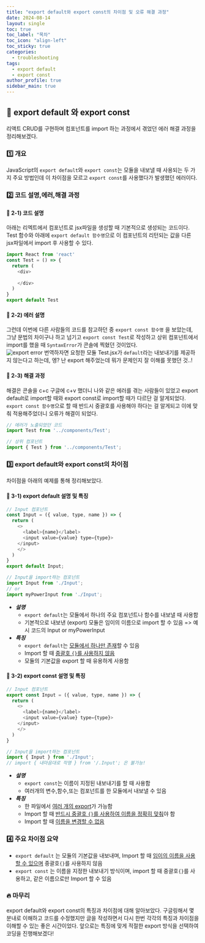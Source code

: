 ```yaml
---
title: "export default와 export const의 차이점 및 오류 해결 과정"
date: 2024-08-14
layout: single
toc: true
toc_label: "목차"
toc_icon: "align-left"
toc_sticky: true
categories:  
  - troubleshooting
tags:
  - export default
  - export const
author_profile: true
sidebar_main: true
---
```


## :ledger: export default 와 export const 
리액트 CRUD를 구현하며 컴포넌트를 import 하는 과정에서 겪었던 에러 해결 과정을 정리해보겠다.

### :one: 개요
JavaScript의 `export default`와 `export const`는 모듈을 내보낼 때 사용되는 두 가지 주요 방법인데 이 차이점을 모르고 `export const`를 사용했다가 발생했던 에러이다.
 
### :two: 코드 설명,에러,해결 과정
#### :pushpin: 2-1) 코드 설명
아래는 리엑트에서 컴포넌트로 jsx파일을 생성할 때 기본적으로 생성되는 코드이다. Test 함수와 아래에 `export default 함수명`으로 이 컴포넌트의 리턴되는 값을 다른 jsx파일에서 import 후 사용할 수 있다.

```javascript
import React from 'react'
const Test = () => {
  return (
    <div>
      
    </div>
  )
}
export default Test
```

#### :pushpin: 2-2) 에러 설명
그런데 이번에 다른 사람들의 코드를 참고하던 중 `export const 함수명` 을 보았는데, 그냥 문법의 차이구나 하고 넘기고 `export const Test`로 작성하고 상위 컴포넌트에서 import를 했을 때 `SyntaxError`가 콘솔에 찍혔던 것이었다.<br/>
![export error](https://github.com/user-attachments/assets/01b59f64-6d28-456a-a84d-c51f12f299f3)
번역하자면 요청한 모듈 Test.jsx가 `default`라는 내보내기를 제공하지 않는다고 하는데, 엥? 난 export 해주었는데 뭐가 문제인지 잘 이해를 못했던 것..!

#### :pushpin: 2-3) 해결 과정
해결은 콘솔을 c+c 구글에 c+v 했더니 나와 같은 에러를 겪는 사람들이 있었고 export default로 import할 때와 export const로 import할 때가 다르단 걸 알게되었다. `export const 함수명`으로 할 때 반드시 중괄호를 사용해야 하다는 걸 알게되고 이에 맞춰 적용해주었더니 오류가 해결이 되었다.
```javascript
// 에러가 노출되었던 코드
import Test from '../components/Test';

// 상위 컴포넌트
import { Test } from '../components/Test';
```

### :three: export default와 export const의 차이점
차이점을 아래의 예제를 통해 정리해보았다.

#### :pushpin: 3-1) export default 설명 및 특징
```javascript
// Input 컴포넌트
const Input = ({ value, type, name }) => {
  return (
    <>
      <label>{name}</label>
      <input value={value} type={type}>
    </input>
    </>
  )
}
export default Input;

// Input을 import하는 컴포넌트
import Input from './Input';
// or
import myPowerInput from './Input';
```
- ***설명***
  - `export default`는 모듈에서 하나의 주요 컴포넌트나 함수를 내보낼 때 사용함
  - 기본적으로 내보낸 (export) 모듈은 임이의 이름으로 import 할 수 있음 => 예시 코드의 Input or myPowerInput
- ***특징***
  - `export default`는 <u>모듈에서 하나만 존재</u>할 수 있음
  - Import 할 때 <u>중괄호 `{}`를 사용하지 않음</u>
  - 모듈의 기본값을 export 할 때 유용하게 사용함

#### :pushpin: 3-2) export const 설명 및 특징
```javascript
// Input 컴포넌트
export const Input = ({ value, type, name }) => {
  return (
    <>
      <label>{name}</label>
      <input value={value} type={type}>
    </input>
    </>
  )
}

// Input을 import하는 컴포넌트
import { Input } from './Input';
// import { 내마음대로 작명 } from '/.Input'; 은 불가능!
```
- ***설명***
  - `export const`는 이름이 지정된 내보내기를 할 때 사용함
  - 여러개의 변수,함수,또는 컴포넌트를 한 모듈에서 내보낼 수 있음
- ***특징***
  - 한 파일에서 <u>여러 개의 export</u>가 가능함
  - Import 할 때 <u>반드시 중괄호 `{}`를 사용하여 이름을 정확히 맞춰</u>야 함
  - Import 할 때 <u>이름을 변경할 수 없음</u>

### :four: 주요 차이점 요약
- `export default` 는 모듈의 기본값을 내보내며, Import 할 때 <u>임이의 이름을 사용할 수 있으며</u> 중괄호`{}`를 사용하지 않음
- `export const` 는 이름을 지정한 내보내기 방식이며, import 할 때 중괄호`{}`를 사용하고, 같은 이름으로만 Import 할 수 있음 

### :fire: 마무리
export default와 export const의 특징과 차이점에 대해 알아보았다. 구글링해서 몇 분내로 이해하고 코드를 수정했지만 글을 작성하면서 다시 한번 각각의 특징과 차이점을 이해할 수 있는 좋은 시간이었다. 앞으로는 특징에 맞게 적절한 export 방식을 선택하여 코딩을 진행해보겠다!